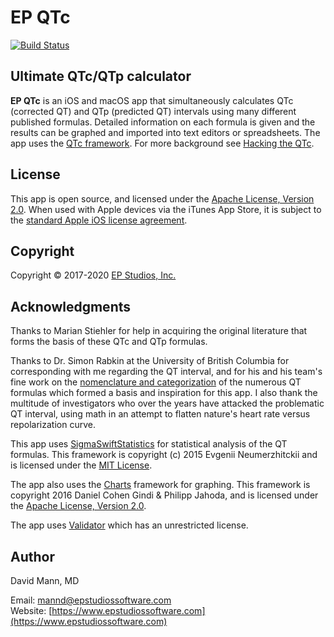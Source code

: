 EP QTc
======

[![Build Status](https://travis-ci.org/mannd/EP-QTc.svg?branch=master)](https://travis-ci.org/mannd/EP-QTc)

## Ultimate QTc/QTp calculator
**EP QTc** is an iOS and macOS app that simultaneously calculates QTc (corrected QT) and QTp (predicted QT) intervals using many different published formulas.  Detailed information on each formula is given and the results can be graphed and imported into text editors or spreadsheets.  The app uses the [QTc framework](https://github.com/mannd/QTc).  For more background see [Hacking the QTc](https://www.epstudiossoftware.com/hacking-the-qtc/).

## License
This app is open source, and licensed under the 
[Apache License, Version 2.0](http://www.apache.org/licenses/LICENSE-2.0.html).  When used with Apple devices via the iTunes App Store, it is subject to the [standard Apple iOS license agreement](http://images.apple.com/legal/sla/docs/AppleStoreApp.pdf).

## Copyright
Copyright © 2017-2020 [EP Studios, Inc.](http://www.epstudiossoftware.com)

## Acknowledgments
Thanks to Marian Stiehler for help in acquiring the original literature that forms the basis of these QTc and QTp formulas.

Thanks to Dr. Simon Rabkin at the University of British Columbia for corresponding with me regarding the QT interval, and for his and his team's fine work on the [nomenclature and categorization](https://www.ncbi.nlm.nih.gov/pmc/articles/PMC4478566/) of the numerous QT formulas which formed a basis and inspiration for this app.  I also thank the multitude of investigators who over the years have attacked the problematic QT interval, using math in an attempt to flatten nature's heart rate versus repolarization curve.

This app uses [SigmaSwiftStatistics](https://github.com/evgenyneu/SigmaSwiftStatistics) for statistical analysis of the QT formulas.  This framework is copyright (c) 2015 Evgenii Neumerzhitckii and is licensed under the [MIT License](https://github.com/evgenyneu/SigmaSwiftStatistics/blob/master/LICENSE).

The app also uses the [Charts](https://github.com/danielgindi/Charts) framework for graphing.  This framework is copyright 2016 Daniel Cohen Gindi & Philipp Jahoda, and is licensed under the [Apache License, Version 2.0](http://www.apache.org/licenses/LICENSE-2.0.html). 

The app uses [Validator]([https://github.com/adamwaite/Validator) which has an unrestricted license.

## Author
David Mann, MD

Email: [mannd@epstudiossoftware.com](mailto:mannd@epstudiossoftware.com)  
Website: [https://www.epstudiossoftware.com](https://www.epstudiossoftware.com)   

